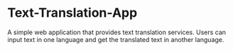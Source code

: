 # Text-Translation-App
A simple web application that provides text translation services. Users can input text in one language and get the translated text in another language.
